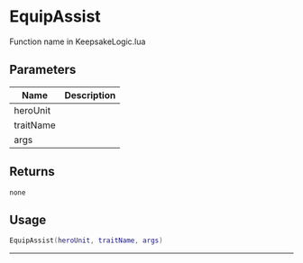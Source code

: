# EquipAssist

Function name in KeepsakeLogic.lua

## Parameters

| Name      | Description |
| --------- | ----------- |
| heroUnit  |             |
| traitName |             |
| args      |             |

## Returns

`none`

## Usage

```lua
EquipAssist(heroUnit, traitName, args)
```

---
